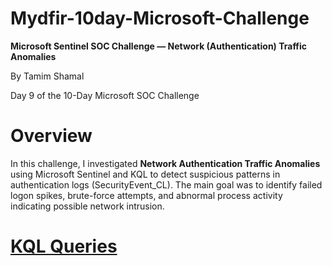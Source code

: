# Mydfir-10day-Microsoft-Challenge
**Microsoft Sentinel SOC Challenge — Network (Authentication) Traffic Anomalies**

By Tamim Shamal

Day 9 of the 10-Day Microsoft SOC Challenge

# Overview

In this challenge, I investigated **Network Authentication Traffic Anomalies** using Microsoft Sentinel and KQL to detect suspicious patterns in authentication logs (SecurityEvent_CL). The main goal was to identify failed logon spikes, brute-force attempts, and abnormal process activity indicating possible network intrusion.

# [KQL Queries](./KQL-Queries.md)

